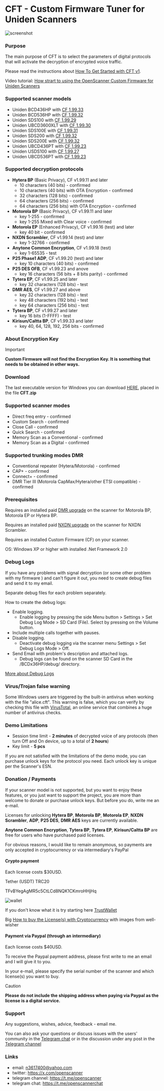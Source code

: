 # CFT - Custom Firmware Tuner for Uniden Scanners

![screenshot](img/image.png)

### Purpose

The main purpose of CFT is to select the parameters of digital protocols that will activate the decryption of encrypted voice traffic. 

Please read the instructions about [How To Get Started with CFT v1](HOWTO.md).

Video tutorial: [How strart to using the OpenScanner Custom Firmware for Uniden Scanners](https://www.youtube.com/watch?v=alfvpBevngc)

### Supported scanner models

* Uniden BCD436HP with [CF 1.99.33](https://github.com/x27/openscanner/releases/tag/v1.99.33)
* Uniden BCD536HP with [CF 1.99.32](https://github.com/x27/openscanner/releases/tag/v1.99.32)
* Uniden SDS100 with [CF 1.99.29](https://github.com/x27/openscanner/releases/tag/v1.99.29)
* Uniden UBCD3600XLT with [CF 1.99.30](https://github.com/x27/openscanner/releases/tag/v1.99.30_EUROPE)
* Uniden SDS100E with [CF 1.99.31](https://github.com/x27/openscanner/releases/tag/SDSx00E_v1.99.31)
* Uniden SDS200 with [CF 1.99.32](https://github.com/x27/openscanner/releases/tag/v1.99.32)
* Uniden SDS200E with [CF 1.99.32](https://github.com/x27/openscanner/releases/tag/v1.99.32)
* Uniden UBCD436PT with [CF 1.99.23](https://github.com/x27/openscanner/releases/tag/v1.99.23)
* Uniden USDS100 with [CF 1.99.27](https://github.com/x27/openscanner/releases/tag/v1.99.23)
* Uniden UBCD536PT with [CF 1.99.23](https://github.com/x27/openscanner/releases/tag/v1.99.23)

### Supported decryption protocols

* **Hytera BP** (Basic Privacy), CF v1.99.11 and later
    * 10 characters (40 bits) - confirmed
    * 10 characters (40 bits) with OTA Encryption - confirmed
    * 32 characters (128 bits) - confirmed
    * 64 characters (256 bits) - confirmed
    * 64 characters (256 bits) with OTA Encryption - confirmed
* **Motorola BP** (Basic Privacy), CF v1.99.11 and later
   * key 1-255 - confirmed
   * key 1-255 Mixed with Clear voice - confirmed
* **Motorola EP** (Enhanced Privacy), CF v1.99.16 (test) and later
   * key 40 bit - confirmed
* **NXDN Scrambler**, CF v1.99.14 (test) and later
   * key 1-32766 - confirmed
* **Anytone Common Encryption**, CF v1.99.18 (test)
   * key 1-65535 - test
* **P25 Phase1 ADP**, CF v1.99.20 (test) and later
   * key 10 characters (40 bits) - confirmed 
* **P25 DES OFB**, CF v1.99.23 and anove
   * key 16 characters (56 bits + 8 bits parity) - confirmed
* **Tytera EP**, CF v1.99.25 and later
   * key 32 characters (128 bits) - test    
* **DMR AES**, CF v1.99.27 and above
   * key 32 characters (128 bits) - test    
   * key 48 characters (192 bits) - test    
   * key 64 characters (256 bits) - test    
* **Tytera BP**, CF v1.99.27 and later
   * key 16 bits (1-FFFF) - test
* **Kirisun/Caltta BP**, CF v1.99.33 and later
   * key 40, 64, 128, 192, 256 bits - confirmed        

### About Encryption Key

> [!IMPORTANT]
> **Custom Firmware will not find the Encryption Key. It is something that needs to be obtained in other ways.**

### Download 

The last executable version for Windows you can download [HERE](https://github.com/x27/CFT/releases/latest), placed in the file **CFT.zip**

### Supported scanner modes

* Direct freq entry - confirmed
* Custom Search - confirmed
* Close Call - confirmed
* Quick Search - confirmed
* Memory Scan as a Conventional - confirmed
* Memory Scan as a Digital - confirmed

### Supported trunking modes DMR

* Conventional repeater (Hytera/Motorola) - confirmed
* CAP+ - confirmed
* Connect+ - confirmed
* DMR Tier III (Motorola CapMax/Hytera/other ETSI compatible) - confirmed

### Prerequisites

Requires an installed paid [DMR upgrade](https://info.uniden.com/twiki/bin/view/UnidenMan4/DigitalMobileRadioUpgrade) on the scanner for Motorola BP, Motorola EP or Hytera BP.

Requires an installed paid [NXDN upgrade](https://info.uniden.com/twiki/bin/view/UnidenMan4/DigitalMobileRadioUpgrade) on the scanner for NXDN Scrambler.

Requires an installed Custom Firmware (CF) on your scanner.

OS: Windows XP or higher with installed .Net Framework 2.0

### Debug Logs

If you have any problems with signal decryption (or some other problem with my firmware ) and can't figure it out, you need to create debug files and send it to my email.

Separate debug files for each problem separately.

How to create the debug logs:
* Enable logging.
   - Enable logging by pressing the side Menu button > Settings > Set Debug Log Mode > SD Card (File). Select by pressing on the Volume button.
* Include multiple calls together with pauses.
* Disable logging.
   - Deactivate debug logging via the scanner menu Settings > Set Debug Logs Mode > Off. 
* Send Email with problem's description and attached logs.
   - Debug logs can be found on the scanner SD Card in the /BCDx36HP/debug/ directory. 

[More about Debug Logs](DEBUG.md)

### Virus/Trojan false warning

Some Windows users are triggered by the built-in antivirus when working with the file "alice.cft". This warning is false, which you can verify by checking this file with [VirusTotal](https://www.virustotal.com/gui/home/upload), an online service that combines a huge number of antivirus checks.

### Demo Limitations

* Session time limit - **2 minutes** of decrypted voice of any protocols (then turn Off and On device, up to a total of **2 hours**)
* Key limit - **5 pcs**

If you are not satisfied with the limitations of the demo mode, you can purchase unlock keys for the protocol you need. Each unlock key is unique per the Scanner's ESN.

### Donation / Payments

If your scanner model is not supported, but you want to enjoy these features, or you just want to support the project, you are more than welcome to donate or purchase unlock keys.
But before you do, write me an e-mail.

Licenses for unlocking **Hytera BP**, **Motorola BP**, **Motorola EP**, **NXDN Scrambler**, **ADP**, **P25 DES**, **DMR AES** keys are currently available. 

**Anytone Common Encryption**, **Tytera BP**, **Tytera EP**, **Kirisun/Caltta BP**  are free for users who have purchased paid licenses.

For obvious reasons, I would like to remain anonymous, so payments are only accepted in cryptocurrency or via intermediary's PayPal

#### Crypto payment

Each license costs $30USD. 

Tether (USDT) TRC20

TFvBYegAgMR5c5CtLCd8NQK1CKmroHHjHq

![wallet](img/wallet.png)

If you don't know what it is try starting here [TrustWallet](https://trustwallet.com/)

Big [How to buy the License(s) with Cryptocurrency](HOWTOCRYPTO.md) with images from well-wisher

#### Payment via Paypal (through an intermediary)

Each license costs $40USD.

To receive the Paypal payment address, please first write to me an email and I will give it to you.

In your e-mail, please specify the serial number of the scanner and which license(s) you want to buy.

> [!CAUTION]
> **Please do not include the shipping address when paying via Paypal as the license is a digital service.**

### Support

Any suggestions, wishes, advice, feedback - email me.

You can also ask your questions or discuss issues with the users' community in the [Telegram chat](https://t.me/+lBpGtQr1FgI0ZWU6) or in the discussion under any post in the [Telegram channel](https://t.me/openscanner)

### Links

* email: n3617400@yahoo.com
* twitter: https://x.com/openscanner
* telegram channel: https://t.me/openscanner
* telegram chat: https://t.me/openscannerchat

